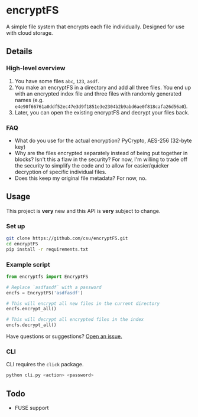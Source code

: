 # encryptFS
A simple file system that encrypts each file individually. Designed for use with cloud storage.

## Details
### High-level overview
1. You have some files `abc`, `123`, `asdf`.
2. You make an encryptFS in a directory and add all three files. You end up with an encrypted index file and three files with randomly generated names (e.g. `e4e90f66761a0ddf52ec47e3d9f1851e3e2304b2b9abd6ae0f818cafa26d56a0`).
3. Later, you can open the existing encryptFS and decrypt your files back.

### FAQ
* What do you use for the actual encryption? PyCrypto, AES-256 (32-byte key)
* Why are the files encrypted separately instead of being put together in blocks? Isn't this a flaw in the security? For now, I'm willing to trade off the security to simplify the code and to allow for easier/quicker decryption of specific individual files.
* Does this keep my original file metadata? For now, no.

## Usage
This project is **very** new and this API is **very** subject to change.

### Set up
```bash
git clone https://github.com/csu/encryptFS.git
cd encryptFS
pip install -r requirements.txt
```

### Example script
```python
from encryptfs import EncryptFS

# Replace `asdfasdf` with a password
encfs = EncryptFS('asdfasdf')

# This will encrypt all new files in the current directory
encfs.encrypt_all()

# This will decrypt all encrypted files in the index
encfs.decrypt_all()
```

Have questions or suggestions? [Open an issue.](https://github.com/csu/encryptFS)

### CLI
CLI requires the `click` package.

```bash
python cli.py <action> <password>
```


## Todo
* FUSE support